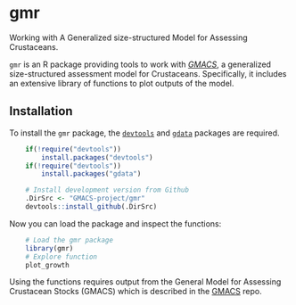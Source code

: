 # gmr

Working with A Generalized size-structured Model for Assessing
Crustaceans.

`gmr` is an R package providing tools to work with
*[GMACS](https://github.com/GMACS-project/GMACS_Assessment_code/tree/main/GMACS/Latest_Version)*,
a generalized size-structured assessment model for Crustaceans.
Specifically, it includes an extensive library of functions to plot
outputs of the model.

## Installation

To install the `gmr` package, the
[`devtools`](https://cran.r-project.org/web/packages/devtools/index.html)
and [`gdata`](https://cran.r-project.org/web/packages/gdata/index.html)
packages are required.

``` r
    if(!require("devtools"))
        install.packages("devtools")
    if(!require("devtools"))
        install.packages("gdata")

    # Install development version from Github
    .DirSrc <- "GMACS-project/gmr"
    devtools::install_github(.DirSrc)
```

Now you can load the package and inspect the functions:

``` r
    # Load the gmr package
    library(gmr)
    # Explore function
    plot_growth
```

Using the functions requires output from the General Model for Assessing
Crustacean Stocks (GMACS) which is described in the
[GMACS](https://github.com/GMACS-project/GMACS_Assessment_code/tree/main/GMACS/Latest_Version)
repo.
